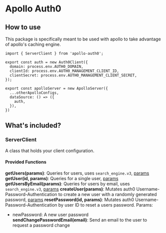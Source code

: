 # Apollo Auth0

## How to use

This package is specifically meant to be used with apollo to take advantage of apollo's caching engine.

```
import { ServerClient } from 'apollo-auth0';

export const auth = new Auth0Client({
  domain: process.env.AUTH0_DOMAIN,
  clientId: process.env.AUTH0_MANAGEMENT_CLIENT_ID,
  clientSecret: process.env.AUTH0_MANAGEMENT_CLIENT_SECRET,
});

export const apolloServer = new ApolloServer({
  ...otherApolloConfigs,
  dataSource: () => ({
    auth,
  }),
})
```

## What's included?
### ServerClient
A class that holds your client configuration.

#### Provided Functions
**getUsers(params)**: Queries for users, uses `search_engine.v3`, [params](https://auth0.com/docs/api/management/v2#!/Users/get_users)
**getUser(id, params)**: Queries for a single user, [params](https://auth0.com/docs/api/management/v2#!/Users/get_users_by_id)
**getUsersByEmail(params)**: Queries for users by email, uses `search_engine.v3`, [params](https://auth0.com/docs/api/management/v2#!/Users_By_Email/get_users_by_email)
**createUser(params)**: Mutates auth0 Username-Password-Authentication to create a new user with a randomly generated password, [params](https://auth0.com/docs/api/management/v2#!/Users/post_users)
**resetPassword(id, params)**: Mutates auth0 Username-Password-Authentication by user ID to reset a users password. Params:
  - newPassword: A new user password
**sendChangePasswordEmail(email)**: Send an email to the user to request a password change

